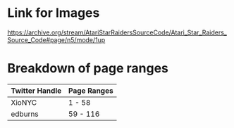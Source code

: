 # Link for Images

https://archive.org/stream/AtariStarRaidersSourceCode/Atari_Star_Raiders_Source_Code#page/n5/mode/1up

# Breakdown of page ranges

Twitter Handle | Page Ranges
---------------|------------
XioNYC         | 1 - 58
edburns        | 59 - 116
